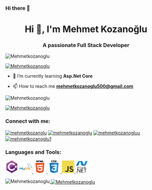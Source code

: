### Hi there 👋

<h1 align="center">Hi 👋, I'm Mehmet Kozanoğlu</h1>
<h3 align="center">A passionate Full Stack Developer</h3>

<p align="left"> <img src="https://komarev.com/ghpvc/?username=Mehmetkozanoglu&label=Profile%20views&color=0e75b6&style=flat" alt="Mehmetkozanoglu" /> </p>

<p align="left"> <a href="https://github.com/ryo-ma/github-profile-trophy"><img src="https://github-profile-trophy.vercel.app/?username=Mehmetkozanoglu" alt="Mehmetkozanoglu" /></a> </p>

- 🌱 I’m currently learning **Asp.Net Core**

- 📫 How to reach me **mehmetkozanoglu500@gmail.com**

<p align="left"> <img src="https://komarev.com/ghpvc/?username=Mehmetkozanoglu&label=Profile%20views&color=0e75b6&style=flat" alt="Mehmetkozanoglu" /> </p>

<p align="left"> <a href="https://github.com/ryo-ma/github-profile-trophy"><img src="https://github-profile-trophy.vercel.app/?username=Mehmetkozanoglu" alt="Mehmetkozanoglu" /></a> </p>

<h3 align="left">Connect with me:</h3>
<p align="left">
<a href="https://twitter.com/mehmetkozanolu" target="blank"><img align="center" src="https://raw.githubusercontent.com/rahuldkjain/github-profile-readme-generator/master/src/images/icons/Social/twitter.svg" alt="mehmetkozanolu" height="30" width="40" /></a>
<a href="https://www.linkedin.com/in/mehmetkozanoglu/" target="blank"><img align="center" src="https://raw.githubusercontent.com/rahuldkjain/github-profile-readme-generator/master/src/images/icons/Social/linked-in-alt.svg" alt="mehmetkozanoglu" height="30" width="40" /></a>
<a href="https://www.instagram.com/mehmetkozanogluu/" target="blank"><img align="center" src="https://raw.githubusercontent.com/rahuldkjain/github-profile-readme-generator/master/src/images/icons/Social/instagram.svg" alt="mehmetkozanogluu" height="30" width="40" /></a>
<a href="https://www.hackerrank.com/mehmetkozanoglu1" target="blank"><img align="center" src="https://raw.githubusercontent.com/rahuldkjain/github-profile-readme-generator/master/src/images/icons/Social/hackerrank.svg" alt="mehmetkozanoglu1" height="30" width="40" /></a>
</p>
<h3 align="left">Languages and Tools:</h3>
<p align="left"> <img src="https://raw.githubusercontent.com/devicons/devicon/master/icons/csharp/csharp-original.svg" alt="csharp" width="40" height="40"/> </a> <a href="https://www.w3schools.com/css/" target="_blank" rel="noreferrer"> <img src="https://raw.githubusercontent.com/devicons/devicon/master/icons/mysql/mysql-original-wordmark.svg" alt="mysql" width="40" height="40"/> </a> <a href="https://postman.com" target="_blank" rel="noreferrer"><img src="https://raw.githubusercontent.com/devicons/devicon/master/icons/html5/html5-original-wordmark.svg" alt="html5" width="40" height="40"/> </a> <a href="https://developer.mozilla.org/en-US/docs/Web/JavaScript" target="_blank" rel="noreferrer"><img src="https://raw.githubusercontent.com/devicons/devicon/master/icons/css3/css3-original-wordmark.svg" alt="css3" width="40" height="40"/> </a> <a href="https://dotnet.microsoft.com/" target="_blank" rel="noreferrer"> <img src="https://raw.githubusercontent.com/devicons/devicon/master/icons/javascript/javascript-original.svg" alt="javascript" width="40" height="40"/> </a> <a href="https://www.postgresql.org" target="_blank" rel="noreferrer"> <img src="https://raw.githubusercontent.com/devicons/devicon/master/icons/dot-net/dot-net-original-wordmark.svg" alt="dotnet" width="40" height="40"/> </a> <a href="https://git-scm.com/" target="_blank" rel="noreferrer"></p>
<p><img align="left" src="https://github-readme-stats.vercel.app/api/top-langs?username=Mehmetkozanoglu&show_icons=true&locale=en&layout=compact" alt="Mehmetkozanoglu" /></p>
<p>&nbsp;<img align="center" src="https://github-readme-stats.vercel.app/api?username=Mehmetkozanoglu&show_icons=true&locale=en" alt="Mehmetkozanoglu" /></p>

